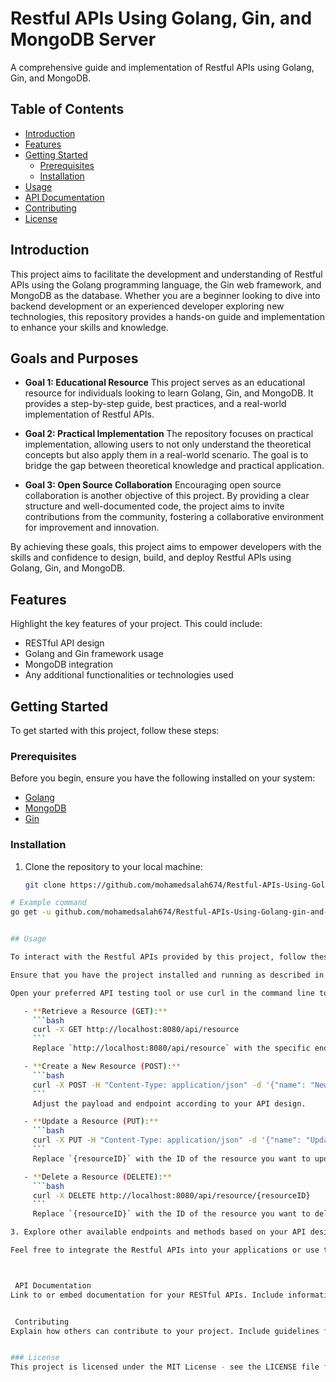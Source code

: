 # Restful APIs Using Golang, Gin, and MongoDB Server

A comprehensive guide and implementation of Restful APIs using Golang, Gin, and MongoDB.

## Table of Contents

- [Introduction](#introduction)
- [Features](#features)
- [Getting Started](#getting-started)
  - [Prerequisites](#prerequisites)
  - [Installation](#installation)
- [Usage](#usage)
- [API Documentation](#api-documentation)
- [Contributing](#contributing)
- [License](#license)

## Introduction


This project aims to facilitate the development and understanding of Restful APIs using the Golang programming language, the Gin web framework, and MongoDB as the database. Whether you are a beginner looking to dive into backend development or an experienced developer exploring new technologies, this repository provides a hands-on guide and implementation to enhance your skills and knowledge.

## Goals and Purposes

- **Goal 1: Educational Resource**
  This project serves as an educational resource for individuals looking to learn Golang, Gin, and MongoDB. It provides a step-by-step guide, best practices, and a real-world implementation of Restful APIs.

- **Goal 2: Practical Implementation**
  The repository focuses on practical implementation, allowing users to not only understand the theoretical concepts but also apply them in a real-world scenario. The goal is to bridge the gap between theoretical knowledge and practical application.

- **Goal 3: Open Source Collaboration**
  Encouraging open source collaboration is another objective of this project. By providing a clear structure and well-documented code, the project aims to invite contributions from the community, fostering a collaborative environment for improvement and innovation.

By achieving these goals, this project aims to empower developers with the skills and confidence to design, build, and deploy Restful APIs using Golang, Gin, and MongoDB.

## Features

Highlight the key features of your project. This could include:

- RESTful API design
- Golang and Gin framework usage
- MongoDB integration
- Any additional functionalities or technologies used

## Getting Started

To get started with this project, follow these steps:

### Prerequisites

Before you begin, ensure you have the following installed on your system:

- [Golang](https://golang.org/doc/install)
- [MongoDB](https://docs.mongodb.com/manual/installation/)
- [Gin](https://github.com/gin-gonic/gin#installation)

### Installation

1. Clone the repository to your local machine:

   ```bash
   git clone https://github.com/mohamedsalah674/Restful-APIs-Using-Golang-gin-and-MongoDB-Server-.git

```bash
# Example command
go get -u github.com/mohamedsalah674/Restful-APIs-Using-Golang-gin-and-MongoDB-Server-


## Usage

To interact with the Restful APIs provided by this project, follow these steps:

Ensure that you have the project installed and running as described in the Installation section.

Open your preferred API testing tool or use curl in the command line to interact with the API. Here are some examples of common API operations:

   - **Retrieve a Resource (GET):**
     ```bash
     curl -X GET http://localhost:8080/api/resource
     ```
     Replace `http://localhost:8080/api/resource` with the specific endpoint for retrieving a resource.

   - **Create a New Resource (POST):**
     ```bash
     curl -X POST -H "Content-Type: application/json" -d '{"name": "NewResource"}' http://localhost:8080/api/resource
     ```
     Adjust the payload and endpoint according to your API design.

   - **Update a Resource (PUT):**
     ```bash
     curl -X PUT -H "Content-Type: application/json" -d '{"name": "UpdatedResource"}' http://localhost:8080/api/resource/{resourceID}
     ```
     Replace `{resourceID}` with the ID of the resource you want to update.

   - **Delete a Resource (DELETE):**
     ```bash
     curl -X DELETE http://localhost:8080/api/resource/{resourceID}
     ```
     Replace `{resourceID}` with the ID of the resource you want to delete.

3. Explore other available endpoints and methods based on your API design. Refer to the [API Documentation](#api-documentation) for detailed information on each endpoint, request/response formats, and any authentication mechanisms.

Feel free to integrate the Restful APIs into your applications or use them for learning and testing purposes. The provided examples cover common CRUD operations, but you can adapt them to your specific use cases and requirements.



 API Documentation
Link to or embed documentation for your RESTful APIs. Include information on endpoints, request/response formats, and any authentication mechanisms.


 Contributing
Explain how others can contribute to your project. Include guidelines for submitting issues, feature requests, or pull requests.


### License
This project is licensed under the MIT License - see the LICENSE file for details.

